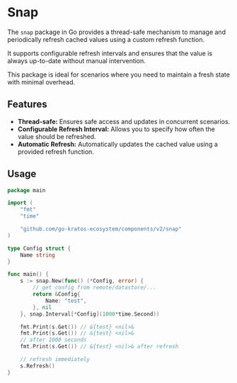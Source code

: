 # Snap

The `snap` package in Go provides a thread-safe mechanism to manage and periodically refresh cached values using a custom refresh function. 

It supports configurable refresh intervals and ensures that the value is always up-to-date without manual intervention. 

This package is ideal for scenarios where you need to maintain a fresh state with minimal overhead.

## Features

- **Thread-safe:** Ensures safe access and updates in concurrent scenarios.
- **Configurable Refresh Interval:** Allows you to specify how often the value should be refreshed.
- **Automatic Refresh:** Automatically updates the cached value using a provided refresh function.


## Usage

```go
package main

import (
	"fmt"
	"time"

	"github.com/go-kratos-ecosystem/components/v2/snap"
)

type Config struct {
	Name string
}

func main() {
	s := snap.New(func() (*Config, error) {
		// get config from remote/datastore/...
		return &Config{
			Name: "test",
		}, nil
	}, snap.Interval[*Config](1000*time.Second))

	fmt.Print(s.Get()) // &{test} <nil>&
	fmt.Print(s.Get()) // &{test} <nil>&
	// after 1000 seconds
	fmt.Print(s.Get()) // &{test} <nil>& after refresh

	// refresh immediately
	s.Refresh()
}

```